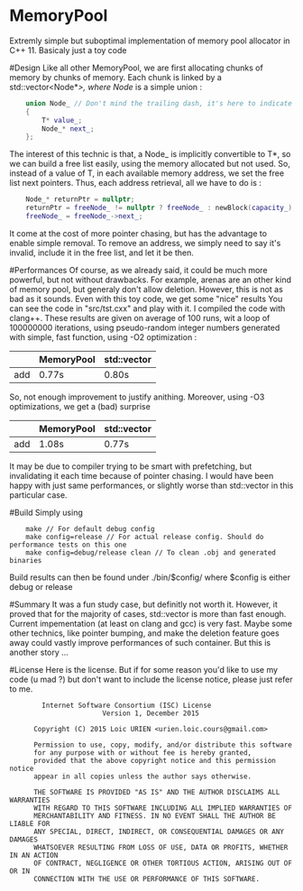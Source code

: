 # MemoryPool
Extremly simple but suboptimal implementation of memory pool allocator in C++ 11. Basicaly just a toy code

#Design
Like all other MemoryPool, we are first allocating chunks of memory by chunks of memory. Each chunk is linked by a std::vector<Node*_>, where Node_ is a simple union :

```C++
	union Node_ // Don't mind the trailing dash, it's here to indicate that it is an internal thing
	{
		T* value_;
		Node_* next_;
	};
```
The interest of this technic is that, a Node_ is implicitly convertible to T*, so we can build a free list easily, using the memory allocated but not used. So, instead of a value of T, in each available memory address, we set the free list next pointers. Thus, each address retrieval, all we have to do is :

```C++
	Node_* returnPtr = nullptr;
	returnPtr = freeNode_ != nullptr ? freeNode_ : newBlock(capacity_);
	freeNode_ = freeNode_->next_;
```
It come at the cost of more pointer chasing, but has the advantage to enable simple removal. To remove an address, we simply need to say it's invalid, include it in the free list, and let it be then.

#Performances
Of course, as we already said, it could be much more powerful, but not without drawbacks. For example, arenas are an other kind of memory pool, but generaly don't allow deletion.
However, this is not as bad as it sounds. Even with this toy code, we get some "nice" results
You can see the code in "src/tst.cxx" and play with it.
I compiled the code with clang++.
These results are given on average of 100 runs, wit a loop of 100000000 iterations, using pseudo-random integer numbers generated with simple, fast function, using -O2 optimization :

|             |   MemoryPool<int>  | std::vector<int> |
|-------------|--------------------|------------------|
|    add      | 0.77s              | 0.80s            |

So, not enough improvement to justify anithing. Moreover, using -O3 optimizations, we get a (bad) surprise

|             |   MemoryPool<int>  | std::vector<int> |
|-------------|--------------------|------------------|
|    add      | 1.08s              | 0.77s            |

It may be due to compiler trying to be smart with prefetching, but invalidating it each time because of pointer chasing. I would have been happy with just same performances, or slightly worse than std::vector in this particular case.

#Build
Simply using 
```
	make // For default debug config
	make config=release // For actual release config. Should do performance tests on this one
	make config=debug/release clean // To clean .obj and generated binaries
```
Build results can then be found under ./bin/$config/ where $config is either debug or release

#Summary
It was a fun study case, but definitly not worth it. However, it proved that for the majority of cases, std::vector is more than fast enough. Current impementation (at least on clang and gcc) is very fast.
Maybe some other technics, like pointer bumping, and make the deletion feature goes away could vastly improve performances of such container. But this is another story ...

#License
Here is the license. But if for some reason you'd like to use my code (u mad ?) but don't want to include the license notice, please just refer to me.

```
		Internet Software Consortium (ISC) License							
	                   Version 1, December 2015							
	 																		
	  Copyright (C) 2015 Loic URIEN <urien.loic.cours@gmail.com>			
	 																		
	  Permission to use, copy, modify, and/or distribute this software	
	  for any purpose with or without fee is hereby granted,				
	  provided that the above copyright notice and this permission notice 
	  appear in all copies unless the author says otherwise.				
 														
	  THE SOFTWARE IS PROVIDED "AS IS" AND THE AUTHOR DISCLAIMS ALL WARRANTIES
   	  WITH REGARD TO THIS SOFTWARE INCLUDING ALL IMPLIED WARRANTIES OF
	  MERCHANTABILITY AND FITNESS. IN NO EVENT SHALL THE AUTHOR BE LIABLE FOR
	  ANY SPECIAL, DIRECT, INDIRECT, OR CONSEQUENTIAL DAMAGES OR ANY DAMAGES
	  WHATSOEVER RESULTING FROM LOSS OF USE, DATA OR PROFITS, WHETHER IN AN ACTION
	  OF CONTRACT, NEGLIGENCE OR OTHER TORTIOUS ACTION, ARISING OUT OF OR IN
	  CONNECTION WITH THE USE OR PERFORMANCE OF THIS SOFTWARE.
	
```																						

